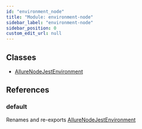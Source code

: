 ```yaml
---
id: "environment_node"
title: "Module: environment-node"
sidebar_label: "environment-node"
sidebar_position: 0
custom_edit_url: null
---
```


## Classes

- [AllureNodeJestEnvironment](../classes/environment_node.AllureNodeJestEnvironment.md)

## References

### default

Renames and re-exports [AllureNodeJestEnvironment](../classes/environment_node.AllureNodeJestEnvironment.md)
